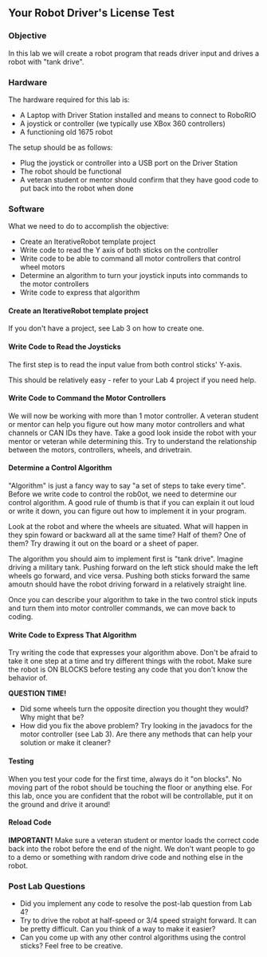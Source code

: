 ## Your Robot Driver's License Test

### Objective

In this lab we will create a robot program that reads driver input and drives a robot with "tank drive".

### Hardware

The hardware required for this lab is:

* A Laptop with Driver Station installed and means to connect to RoboRIO
* A joystick or controller (we typically use XBox 360 controllers)
* A functioning old 1675 robot

The setup should be as follows:

* Plug the joystick or controller into a USB port on the Driver Station
* The robot should be functional
* A veteran student or mentor should confirm that they have good code to put back into the robot when done

### Software

What we need to do to accomplish the objective:

* Create an IterativeRobot template project
* Write code to read the Y axis of both sticks on the controller
* Write code to be able to command all motor controllers that control wheel motors
* Determine an algorithm to turn your joystick inputs into commands to the motor controllers
* Write code to express that algorithm

#### Create an IterativeRobot template project

If you don't have a project, see Lab 3 on how to create one.

#### Write Code to Read the Joysticks

The first step is to read the input value from both control sticks' Y-axis.

This should be relatively easy - refer to your Lab 4 project if you need help.

#### Write Code to Command the Motor Controllers

We will now be working with more than 1 motor controller. A veteran student or mentor can help you figure out how many motor controllers and what channels or CAN IDs they have. Take a good look inside the robot with your mentor or veteran while determining this. Try to understand the relationship between the motors, controllers, wheels, and drivetrain.

#### Determine a Control Algorithm

"Algorithm" is just a fancy way to say "a set of steps to take every time". Before we write code to control the rob0ot, we need to determine our control algorithm. A good rule of thumb is that if you can explain it out loud or write it down, you can figure out how to implement it in your program.

Look at the robot and where the wheels are situated. What will happen in they spin foward or backward all at the same time? Half of them? One of them? Try drawing it out on the board or a sheet of paper. 

The algorithm you should aim to implement first is "tank drive". Imagine driving a military tank. Pushing forward on the left stick should make the left wheels go forward, and vice versa. Pushing both sticks forward the same amoutn should have the robot driving forward in a relatively straight line.

Once you can describe your algorithm to take in the two control stick inputs and turn them into motor controller commands, we can move back to coding.

#### Write Code to Express That Algorithm

Try writing the code that expresses your algorithm above. Don't be afraid to take it one step at a time and try different things with the robot. Make sure the robot is ON BLOCKS before testing any code that you don't know the behavior of.

**QUESTION TIME!**
* Did some wheels turn the opposite direction you thought they would? Why might that be?
* How did you fix the above problem? Try looking in the javadocs for the motor controller (see Lab 3). Are there any methods that can help your solution or make it cleaner?
  
#### Testing

When you test your code for the first time, always do it "on blocks". No moving part of the robot should be touching the floor or anything else. For this lab, once you are confident that the robot will be controllable, put it on the ground and drive it around!

#### Reload Code

**IMPORTANT!**
Make sure a veteran student or mentor loads the correct code back into the robot before the end of the night. We don't want people to go to a demo or something with random drive code and nothing else in the robot.

### Post Lab Questions

* Did you implement any code to resolve the post-lab question from Lab 4?
* Try to drive the robot at half-speed or 3/4 speed straight forward. It can be pretty difficult. Can you think of a way to make it easier?
* Can you come up with any other control algorithms using the control sticks? Feel free to be creative.


